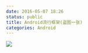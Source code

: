 ```yaml
---
date: 2016-05-07 18:26
status: public
title: Android流行框架(盗图一张)
categories: Android
---
```


![](~/xJnVaP4.png)
